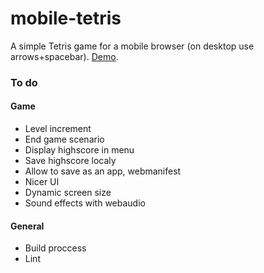 # mobile-tetris
A simple Tetris game for a mobile browser (on desktop use arrows+spacebar). [Demo](https://meseznik.github.io/mobile-tetris).

### To do
#### Game
- Level increment
- End game scenario
- Display highscore in menu
- Save highscore localy
- Allow to save as an app, webmanifest
- Nicer UI
- Dynamic screen size
- Sound effects with webaudio

#### General
- Build proccess
- Lint
